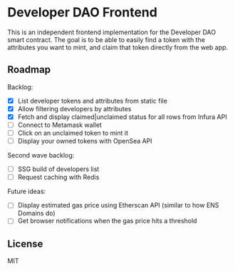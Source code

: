 # Developer DAO Frontend

This is an independent frontend implementation for the Developer DAO smart contract. The goal is to be able to easily find a token with the attributes you want to mint, and claim that token directly from the web app.

## Roadmap

Backlog:

- [x] List developer tokens and attributes from static file
- [x] Allow filtering developers by attributes
- [x] Fetch and display claimed|unclaimed status for all rows from Infura API
- [ ] Connect to Metamask wallet
- [ ] Click on an unclaimed token to mint it
- [ ] Display your owned tokens with OpenSea API

Second wave backlog:

- [ ] SSG build of developers list
- [ ] Request caching with Redis

Future ideas:

- [ ] Display estimated gas price using Etherscan API (similar to how ENS Domains do)
- [ ] Get browser notifications when the gas price hits a threshold

## License

MIT
